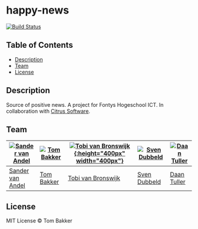 # happy-news

[![Build Status](https://travis-ci.org/BakkerTom/happy-news.svg?branch=master)](https://travis-ci.org/BakkerTom/happy-news)

## Table of Contents
* [Description](#description)
* [Team](#team)
* [License](#license)

## Description

Source of positive news. A project for Fontys Hogeschool ICT. In collaboration with [Citrus Software](http://citrus.nl/).

## Team
[![Sander van Andel](https://avatars1.githubusercontent.com/u/25583174?v=3&s=400)](https://github.com/SanderVanAndel) | [![Tom Bakker](https://avatars0.githubusercontent.com/u/1022998?v=3&s=400)](https://github.com/BakkerTom) | [![Tobi van Bronswijk](https://avatars3.githubusercontent.com/u/20115031?v=3&s=400){:height="400px" width="400px"}](https://github.com/sternold) | [![Sven Dubbeld](https://avatars1.githubusercontent.com/u/4523069?v=3&s=400)](https://github.com/SvenDub) | [![Daan Tuller](https://avatars3.githubusercontent.com/u/15889244?v=3&s=400)](https://github.com/DaanTul)
---|---|---|---|---
[Sander van Andel](https://github.com/SanderVanAndel) | [Tom Bakker](https://github.com/BakkerTom) | [Tobi van Bronswijk](https://github.com/sternold) | [Sven Dubbeld](https://github.com/SvenDub) | [Daan Tuller](https://github.com/DaanTul)


## License

MIT License © Tom Bakker